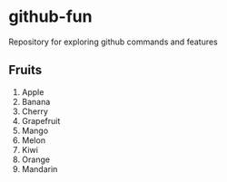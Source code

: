 # github-fun
Repository for exploring github commands and features

## Fruits
1. Apple
1. Banana
1. Cherry
1. Grapefruit
1. Mango
1. Melon
1. Kiwi
1. Orange
1. Mandarin
